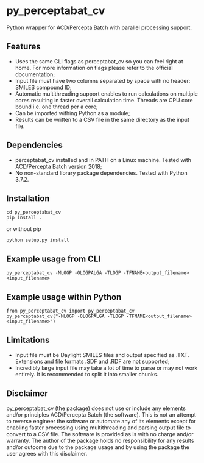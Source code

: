 # py_perceptabat_cv
Python wrapper for ACD/Percepta Batch with parallel processing support.

## Features
* Uses the same CLI flags as perceptabat_cv so you can feel right at home. For more information on flags please refer to the official documentation;
* Input file must have two columns separated by space with no header: SMILES compound ID;
* Automatic multithreading support enables to run calculations on multiple cores resulting in faster overall calculation time. Threads are CPU core bound i.e. one thread per a core;
* Can be imported withing Python as a module;
* Results can be written to a CSV file in the same directory as the input file.

## Dependencies
* perceptabat_cv installed and in PATH on a Linux machine. Tested with ACD/Percepta Batch version 2018;
* No non-standard library package dependencies. Tested with Python 3.7.2.

## Installation
```
cd py_perceptabat_cv
pip install .
```
or without pip
```
python setup.py install
```
## Example usage from CLI
```
py_perceptabat_cv -MLOGP -OLOGPALGA -TLOGP -TFNAME<output_filename> <input_filename>
```
## Example usage within Python
```
from py_perceptabat_cv import py_perceptabat_cv
py_perceptabat_cv("-MLOGP -OLOGPALGA -TLOGP -TFNAME<output_filename> <input_filename>")
```

## Limitations
* Input file must be Daylight SMILES files and output specified as .TXT. Extensions and file formats .SDF and .RDF are not supported;
* Incredibly large input file may take a lot of time to parse or may not work entirely. It is recommended to split it into smaller chunks.

## Disclaimer
py_perceptabat_cv (the package) does not use or include any elements and/or principles ACD/Percepta Batch (the software). This is not an attempt to reverse engineer the software or automate any of its elements except for enabling faster processing using multithreading and parsing output file to convert to a CSV file. The software is provided as is with no charge and/or warranty. The author of the package holds no responsibility for any results and/or outcome due to the package usage and by using the package the user agrees with this disclaimer.
